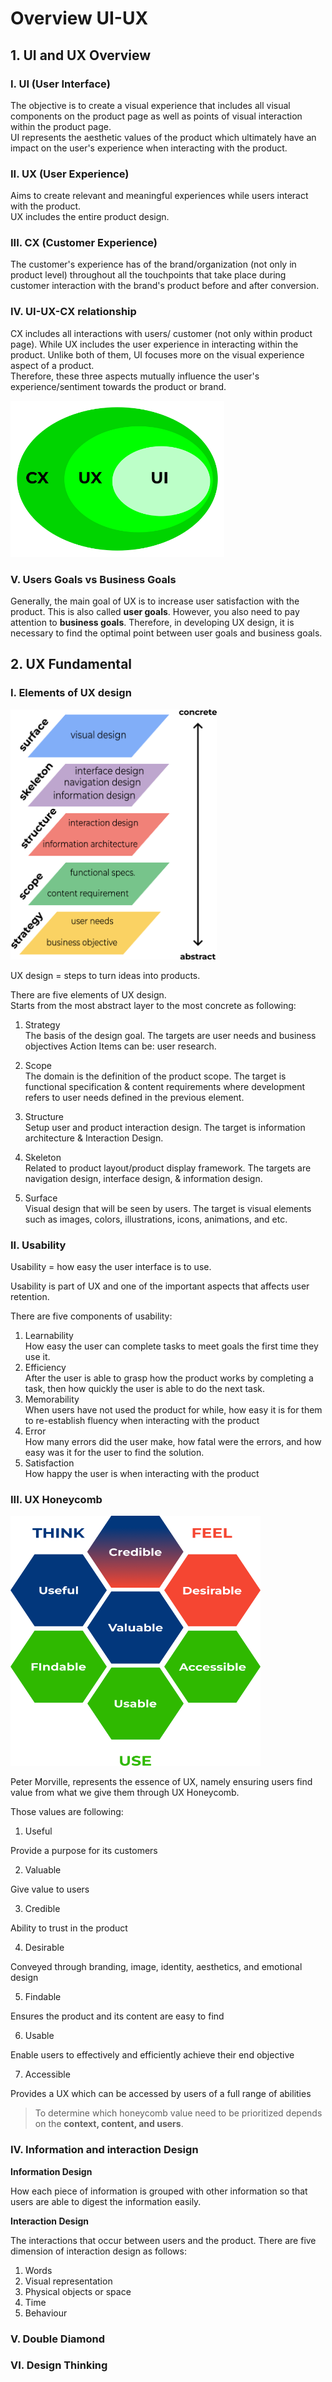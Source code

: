 # Overview UI-UX


## 1. UI and UX Overview

### I. UI (User Interface)
The objective is to create a visual experience that includes all visual components on the product page as well as points of visual interaction within the product page. <br>
UI represents the aesthetic values of the product which ultimately have an impact on the user's experience when interacting with the product.

### II. UX (User Experience)
Aims to create relevant and meaningful experiences while users interact with the product. <br>
UX includes the entire product design.

### III. CX (Customer Experience)
The customer's experience has of the brand/organization (not only in product level) throughout all the touchpoints that take place during customer interaction with the brand's product before and after conversion.

### IV. UI-UX-CX relationship
CX includes all interactions with users/ customer (not only within product page).
While UX includes the user experience in interacting within the product.
Unlike both of them, UI focuses more on the visual experience aspect of a product. <br>
Therefore, these three aspects mutually influence the user's experience/sentiment towards the product or brand.

<p align="left">
    <img height="250" src="images/CX-UX-UI.png">
</p>

### V. Users Goals vs Business Goals
Generally, the main goal of UX is to increase user satisfaction with the product. This is also called **user goals**.
However, you also need to pay attention to **business goals**.
Therefore, in developing UX design, it is necessary to find the optimal point between user goals and business goals.


## 2. UX Fundamental

### I. Elements of UX design 
<p align="left">
    <img height="400" src="images/element-ux-design.png">
</p>

UX design = steps to turn ideas into products.

There are five elements of UX design.<br>
Starts from the most abstract layer to the most concrete as following:
1.	Strategy <br>
The basis of the design goal.
The targets are user needs and business objectives
Action Items can be: user research.

2.	Scope <br>
The domain is the definition of the product scope.
The target is functional specification & content requirements where development refers to user needs defined in the previous element.

3.	Structure <br>
Setup user and product interaction design.
The target is information architecture & Interaction Design.

4.	Skeleton <br>
Related to product layout/product display framework.
The targets are navigation design, interface design, & information design.

5.	Surface <br>
Visual design that will be seen by users. The target is visual elements such as images, colors, illustrations, icons, animations, and etc.


### II. Usability
Usability = how easy the user interface is to use.

Usability is part of UX and one of the important aspects that affects user retention.

There are five components of usability:
1. Learnability <br>
How easy the user can complete tasks to meet goals the first time they use it.
2. Efficiency <br>
After the user is able to grasp how the product works by completing a task, then how quickly the user is able to do the next task.
3. Memorability <br>
When users have not used the product for while, how easy it is for them to re-establish fluency when interacting with the product 
4. Error <br>
How many errors did the user make, how fatal were the errors, and how easy was it for the user to find the solution.
5. Satisfaction <br>
How happy the user is when interacting with the product


### III. UX Honeycomb

<p align="left">
    <img height="400"  width="400" src="images/honeycomb.png">
</p>
Peter Morville, represents the essence of UX, namely ensuring users find value from what we give them through UX Honeycomb.

Those values are following:
1. Useful

Provide a purpose for its customers

2. Valuable

Give value to users

3. Credible

Ability to trust in the product

4. Desirable

Conveyed through branding, image, identity, aesthetics, and emotional design

5. Findable

Ensures the product and its content are easy to find

6. Usable

Enable users to effectively and efficiently achieve their end objective

7. Accessible

Provides a UX which can be accessed by users of a full range of abilities

> To determine which honeycomb value need to be prioritized depends on the **context, content, and users**.




### IV. Information and interaction Design
**Information Design**

How each piece of information is grouped with other information so that users are able to digest the information easily.


**Interaction Design**

The interactions that occur between users and the product.
There are five dimension of interaction design as follows:
1. Words
2. Visual representation
3. Physical objects or space
4. Time  
5. Behaviour



### V. Double Diamond



### VI. Design Thinking
